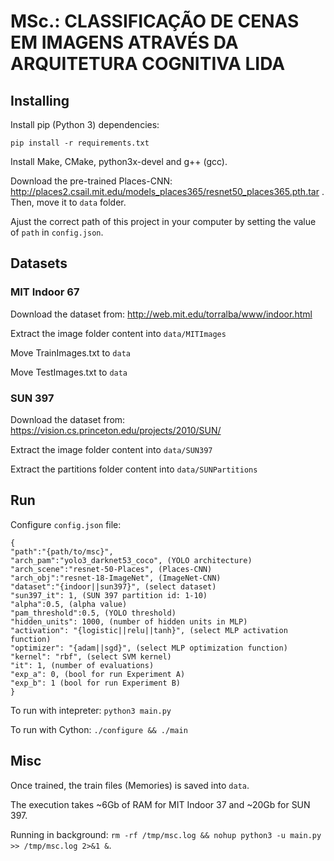 # MSc.: CLASSIFICAÇÃO DE CENAS EM IMAGENS ATRAVÉS DA ARQUITETURA COGNITIVA LIDA

  

## Installing

  

Install pip (Python 3) dependencies:

  

```pip install -r requirements.txt```

  

Install Make, CMake, python3x-devel and g++ (gcc).

  

Download the pre-trained Places-CNN: http://places2.csail.mit.edu/models_places365/resnet50_places365.pth.tar . Then, move it to ```data``` folder.

  

Ajust the correct path of this project in your computer by setting the value of ```path``` in ```config.json```.

  

## Datasets

  

### MIT Indoor 67

  

Download the dataset from: http://web.mit.edu/torralba/www/indoor.html

  

Extract the image folder content into ```data/MITImages```

  

Move TrainImages.txt to ```data```

  

Move TestImages.txt to ```data```

  

### SUN 397

  

Download the dataset from: https://vision.cs.princeton.edu/projects/2010/SUN/

  

Extract the image folder content into ```data/SUN397```

  

Extract the partitions folder content into ```data/SUNPartitions```

  

## Run

  

Configure ```config.json``` file:
```jsonc
{
"path":"{path/to/msc}", 
"arch_pam":"yolo3_darknet53_coco", (YOLO architecture)
"arch_scene":"resnet-50-Places", (Places-CNN)
"arch_obj":"resnet-18-ImageNet", (ImageNet-CNN)
"dataset":"{indoor||sun397}", (select dataset)
"sun397_it": 1, (SUN 397 partition id: 1-10)
"alpha":0.5, (alpha value)
"pam_threshold":0.5, (YOLO threshold)
"hidden_units": 1000, (number of hidden units in MLP)
"activation": "{logistic||relu||tanh}", (select MLP activation function)
"optimizer": "{adam||sgd}", (select MLP optimization function)
"kernel": "rbf", (select SVM kernel)
"it": 1, (number of evaluations)
"exp_a": 0, (bool for run Experiment A)
"exp_b": 1 (bool for run Experiment B)
}
```

  

To run with intepreter: ```python3 main.py```

  

To run with Cython: ```./configure && ./main```

  

## Misc

  

Once trained, the train files (Memories) is saved into ```data```.

  

The execution takes ~6Gb of RAM for MIT Indoor 37 and ~20Gb for SUN 397.

  

Running in background: ```rm -rf /tmp/msc.log && nohup python3 -u main.py >> /tmp/msc.log 2>&1 &```.
